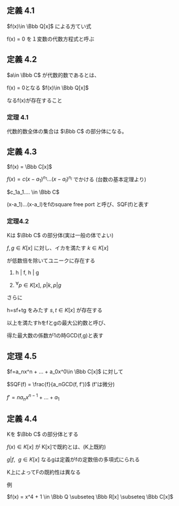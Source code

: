 ## 定義 4.1

$f(x)\in \Bbb Q[x]$ による方てい式

f(x) = 0 を１変数の代数方程式と呼ぶ

## 定義 4.2

$a\in \Bbb C$ が代数的数であるとは、

f(x) = 0となる $f(x)\in \Bbb Q[x]$

なるf(x)が存在すること

### 定理 4.1

代数的数全体の集合は $\Bbb C$ の部分体になる。

## 定義 4.3

$f(x) = \Bbb C[x]$

$f(x) = c(x-a_1)^{n_1}...(x-a_l)^{n_l}$ でかける (台数の基本定理より)

$c_1a_1.... \in \Bbb C$

(x-a_1)...(x-a_l)をfのsquare free port と呼び、SQF(f)と表す

### 定理4.2

Kは $\Bbb C$ の部分体(実は一般の体でよい)

$f,g\in K[x]$ に対し、イカを満たす $k\in K[x]$

が低数倍を除いてユニークに存在する

1. h | f, h | g

2. $^\forall p \in K[x], ~ p|k,p|g$

さらに

h=sf+tg  をみたす $s,t\in K[x]$ が存在する

以上を満たすhをfとgの最大公約数と呼び、

得た最大数の係数が1の時GCD(f,g)と表す

## 定理 4.5

$f=a_nx^n + ... + a_0x^0\in \Bbb C[x]$ に対して

$SQF(f) = \frac{f}{a_nGCD(f, f')}$ (f'は微分)

$f' = na_nx^{n-1} + ... + a_1$

## 定義 4.4

Kを $\Bbb C$ の部分体とする

$f(x)\in K[x]$ が K[x]で既約とは、(K上既約)

$g | f, ~~ g\in K[x]$ なるgは定義がfの定数倍の多項式にられる

K上によってFの既約性は異なる

例

$f(x) = x^4 + 1 \in \Bbb Q \subseteq \Bbb R[x] \subseteq \Bbb C[x]$
